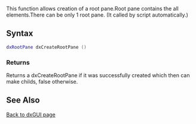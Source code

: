 <pageclass class="client" subcaption="GUI Class method"></pageclass>

This function allows creation of a root pane.Root pane contains the all elements.There can be only 1 root pane. (It called by script automatically.)

Syntax
------

``` lua
dxRootPane dxCreateRootPane ()
```

### Returns

Returns a dxCreateRootPane if it was successfully created which then can make childs, false otherwise.

See Also
--------

[Back to dxGUI page](/docs/dxgui.md "wikilink")
